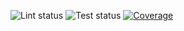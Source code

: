![Lint status](https://github.com/xgmsx/go-url-shortener-ddd/actions/workflows/golangci-lint.yml/badge.svg?branch=main)
![Test status](https://github.com/xgmsx/go-url-shortener-ddd/actions/workflows/coverage.yml/badge.svg?branch=main)
[![Coverage](https://img.shields.io/badge/Coverage-16.5%25-red)](https://xgmsx.github.io/go-url-shortener-ddd)
